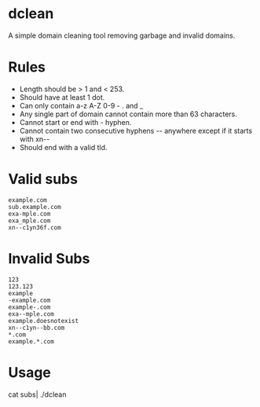 # dclean
A simple domain cleaning tool removing garbage and invalid domains.

# Rules
- Length should be > 1 and < 253.
- Should have at least 1 dot.
- Can only contain a-z A-Z 0-9 - . and _
- Any single part of domain cannot contain more than 63 characters.
- Cannot start or end with - hyphen.
- Cannot contain two consecutive hyphens -- anywhere except if it starts with xn--
- Should end with a valid tld.

# Valid subs
```
example.com
sub.example.com
exa-mple.com
exa_mple.com
xn--c1yn36f.com
```

# Invalid Subs
```
123
123.123
example
-example.com
example-.com
exa--mple.com
example.doesnotexist
xn--c1yn--bb.com
*.com
example.*.com
```
# Usage
cat subs| ./dclean

